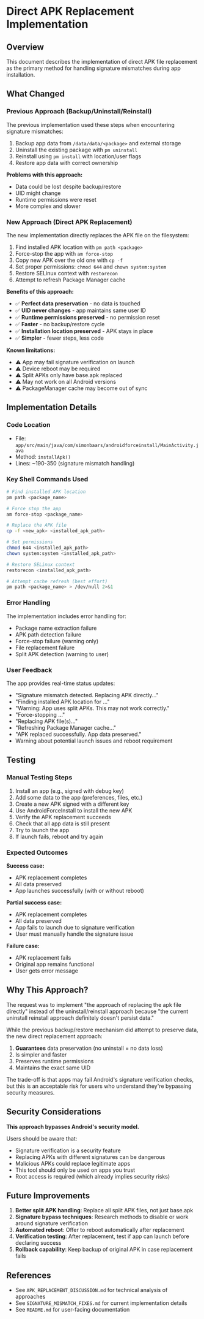 # Direct APK Replacement Implementation

## Overview

This document describes the implementation of direct APK file replacement as the primary method for handling signature mismatches during app installation.

## What Changed

### Previous Approach (Backup/Uninstall/Reinstall)
The previous implementation used these steps when encountering signature mismatches:
1. Backup app data from `/data/data/<package>` and external storage
2. Uninstall the existing package with `pm uninstall`
3. Reinstall using `pm install` with location/user flags
4. Restore app data with correct ownership

**Problems with this approach:**
- Data could be lost despite backup/restore
- UID might change
- Runtime permissions were reset
- More complex and slower

### New Approach (Direct APK Replacement)
The new implementation directly replaces the APK file on the filesystem:
1. Find installed APK location with `pm path <package>`
2. Force-stop the app with `am force-stop`
3. Copy new APK over the old one with `cp -f`
4. Set proper permissions: `chmod 644` and `chown system:system`
5. Restore SELinux context with `restorecon`
6. Attempt to refresh Package Manager cache

**Benefits of this approach:**
- ✅ **Perfect data preservation** - no data is touched
- ✅ **UID never changes** - app maintains same user ID
- ✅ **Runtime permissions preserved** - no permission reset
- ✅ **Faster** - no backup/restore cycle
- ✅ **Installation location preserved** - APK stays in place
- ✅ **Simpler** - fewer steps, less code

**Known limitations:**
- ⚠️ App may fail signature verification on launch
- ⚠️ Device reboot may be required
- ⚠️ Split APKs only have base.apk replaced
- ⚠️ May not work on all Android versions
- ⚠️ PackageManager cache may become out of sync

## Implementation Details

### Code Location
- File: `app/src/main/java/com/simonbaars/androidforceinstall/MainActivity.java`
- Method: `installApk()`
- Lines: ~190-350 (signature mismatch handling)

### Key Shell Commands Used

```bash
# Find installed APK location
pm path <package_name>

# Force stop the app
am force-stop <package_name>

# Replace the APK file
cp -f <new_apk> <installed_apk_path>

# Set permissions
chmod 644 <installed_apk_path>
chown system:system <installed_apk_path>

# Restore SELinux context
restorecon <installed_apk_path>

# Attempt cache refresh (best effort)
pm path <package_name> > /dev/null 2>&1
```

### Error Handling

The implementation includes error handling for:
- Package name extraction failure
- APK path detection failure
- Force-stop failure (warning only)
- File replacement failure
- Split APK detection (warning to user)

### User Feedback

The app provides real-time status updates:
- "Signature mismatch detected. Replacing APK directly..."
- "Finding installed APK location for <package>..."
- "Warning: App uses split APKs. This may not work correctly."
- "Force-stopping <package>..."
- "Replacing APK file(s)..."
- "Refreshing Package Manager cache..."
- "APK replaced successfully. App data preserved."
- Warning about potential launch issues and reboot requirement

## Testing

### Manual Testing Steps

1. Install an app (e.g., signed with debug key)
2. Add some data to the app (preferences, files, etc.)
3. Create a new APK signed with a different key
4. Use AndroidForceInstall to install the new APK
5. Verify the APK replacement succeeds
6. Check that all app data is still present
7. Try to launch the app
8. If launch fails, reboot and try again

### Expected Outcomes

**Success case:**
- APK replacement completes
- All data preserved
- App launches successfully (with or without reboot)

**Partial success case:**
- APK replacement completes
- All data preserved
- App fails to launch due to signature verification
- User must manually handle the signature issue

**Failure case:**
- APK replacement fails
- Original app remains functional
- User gets error message

## Why This Approach?

The request was to implement "the approach of replacing the apk file directly" instead of the uninstall/reinstall approach because "the current uninstall reinstall approach definitely doesn't persist data."

While the previous backup/restore mechanism did attempt to preserve data, the new direct replacement approach:
1. **Guarantees** data preservation (no uninstall = no data loss)
2. Is simpler and faster
3. Preserves runtime permissions
4. Maintains the exact same UID

The trade-off is that apps may fail Android's signature verification checks, but this is an acceptable risk for users who understand they're bypassing security measures.

## Security Considerations

**This approach bypasses Android's security model.**

Users should be aware that:
- Signature verification is a security feature
- Replacing APKs with different signatures can be dangerous
- Malicious APKs could replace legitimate apps
- This tool should only be used on apps you trust
- Root access is required (which already implies security risks)

## Future Improvements

1. **Better split APK handling**: Replace all split APK files, not just base.apk
2. **Signature bypass techniques**: Research methods to disable or work around signature verification
3. **Automated reboot**: Offer to reboot automatically after replacement
4. **Verification testing**: After replacement, test if app can launch before declaring success
5. **Rollback capability**: Keep backup of original APK in case replacement fails

## References

- See `APK_REPLACEMENT_DISCUSSION.md` for technical analysis of approaches
- See `SIGNATURE_MISMATCH_FIXES.md` for current implementation details
- See `README.md` for user-facing documentation
